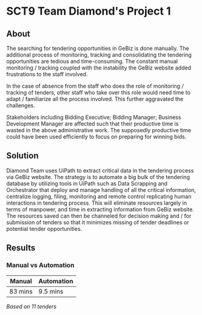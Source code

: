 # SCT9 Team Diamond's Project 1

## About

The searching for tendering opportunities in GeBiz is done manually. The additional process of monitoring, tracking and consolidating the tendering opportunities are tedious and time-consuming. The constant manual monitoring / tracking coupled with the instability the GeBiz website added frustrations to the staff involved.

In the case of absence from the staff who does the role of monitoring / tracking of tenders, other staff who take over this role would need time to adapt / familiarize all the process involved. This further aggravated the challenges.

Stakeholders including Bidding Executive; Bidding Manager; Business Development Manager are affected such that their productive time is wasted in the above administrative work. The supposedly productive time could have been used efficiently to focus on preparing for winning bids. 

## Solution

Diamond Team uses UiPath to extract critical data in the tendering process via GeBiz website. The strategy is to automate a big bulk of the tendering database by utilizing tools in UiPath such as Data Scrapping and Orchestrator that deploy and manage handling of all the critical information, centralize logging, filing, monitoring and remote control replicating human interactions in tendering process.  This will eliminate resources largely in terms of manpower, and time in extracting information from GeBiz website. The resources saved can then be channeled for decision making and / for submission of tenders so that it minimizes missing of tender deadlines or potential tender opportunities.

## Results

### Manual vs Automation

| Manual | Automation
|---|---|
| 83 mins | 9.5 mins |
*Based on 11 tenders*